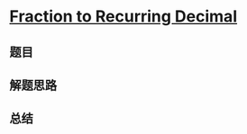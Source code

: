 # [Fraction to Recurring Decimal](https://leetcode.com/problems/fraction-to-recurring-decimal/)

## 题目


## 解题思路


## 总结


